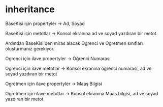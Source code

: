 # inheritance

BaseKisi için propertyler -> Ad, Soyad

BaseKisi için metotlar -> Konsol ekranına ad ve soyad yazdıran bir metot.

Ardından BaseKisi'den miras alacak Ogrenci ve Ogretmen sınıfları oluşturmanız gerekiyor.

Ogrenci için ilave propertyler -> Öğrenci Numarası

Ogrenci için ilave metotlar -> Konsol ekranına öğrenci numarası, ad ve soyad yazdıran bir metot

Ogretmen için ilave propertyler -> Maaş Bilgisi

Ogretmen için ilave metotlar -> Konsol ekranına Maaş bilgisi, ad ve soyad yazdıran bir metot.

